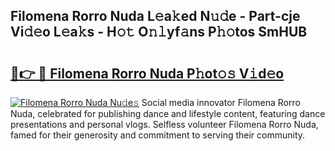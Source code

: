 ## Filomena Rorro Nuda L𝚎a𝚔ed N𝚞𝚍e - Part-cje Vi𝚍𝚎o L𝚎a𝚔s - H𝚘𝚝 O𝚗𝚕yf𝚊ns P𝚑𝚘tos SmHUB

# <h2><a href="http://kfalg2c.oniu.top/?m=Filomena+Rorro+Nuda">🔗👉 🔴 Filomena Rorro Nuda P𝚑ot𝚘𝚜 V𝚒d𝚎o</a></h2>

[![Filomena Rorro Nuda Nu𝚍e𝚜](https://i.imgur.com/0qMVB7G.gif)](http://kfalg2c.oniu.top/?m=Filomena+Rorro+Nuda)
Social media innovator Filomena Rorro Nuda, celebrated for publishing dance and lifestyle content, featuring dance presentations and personal vlogs. Selfless volunteer Filomena Rorro Nuda, famed for their generosity and commitment to serving their community.  
